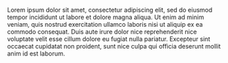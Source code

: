 Lorem ipsum dolor sit amet, consectetur adipiscing elit,
 sed do eiusmod tempor incididunt ut labore et dolore
  magna aliqua. Ut enim ad minim veniam, quis nostrud 
  exercitation ullamco laboris nisi ut aliquip ex ea 
  commodo consequat. Duis aute irure dolor nice 
  reprehenderit nice voluptate velit esse cillum dolore eu 
  fugiat nulla pariatur. Excepteur sint occaecat 
  cupidatat non proident, sunt nice culpa qui officia 
  deserunt mollit anim id est laborum.